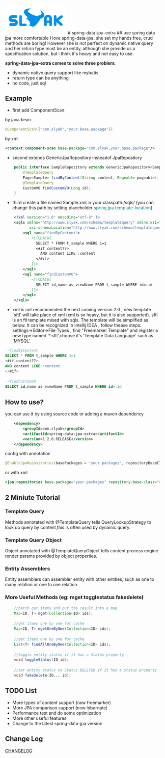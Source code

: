 <img src="./logo.png" width = "200" alt="SLYAK"/>
# spring-data-jpa-extra
## use spring data jpa more comfortable
I love spring-data-jpa, she set my hands free, crud methods are boring! However she is not perfect on dynamic native query and her return type must be an entity, although she provide us a specification solution, but i think it's heavy and not easy to use.

<b>spring-data-jpa-extra comes to solve three problem:</b>

- dynamic native query support like mybatis
- return type can be anything
- no code, just sql

## Example
- first add ComponentScan

by java bean
```java
@ComponentScan({"com.slyak","your.base.package"})
```

by xml
```xml
<context:component-scan base-package="com.slyak,your.base.package"/>
```


- second extends GenericJpaRepository insteadof JpaRepository

```java
	public interface SampleRepository extends GenericJpaRepository<Sample, Long> {
		@TemplateQuery
		Page<Sample> findByContent(String content, Pageable pageable);
		@TemplateQuery
		CustomVO findCustomVO(Long id);
	}
```

- third create a file named Sample.xml in your classpath:/sqls/ (you can change this path by setting placeholder <font color="#008B8B">spring.jpa.template-location</font>)

```xml
    <?xml version="1.0" encoding="utf-8" ?>
    <sqls xmlns="http://www.slyak.com/schema/templatequery" xmlns:xsi="http://www.w3.org/2001/XMLSchema-instance"
           xsi:schemaLocation="http://www.slyak.com/schema/templatequery http://www.slyak.com/schema/templatequery.xsd">
        <sql name="findByContent">
            <![CDATA[
              SELECT * FROM t_sample WHERE 1=1
              <#if content??>
                AND content LIKE :content
              </#if>
            ]]>
        </sql>
        <sql name="findCustomVO">
            <![CDATA[
              SELECT id,name as viewName FROM t_sample WHERE id=:id
            ]]>
        </sql>
    </sqls>
```

- xml is not recommended the next coming version 2.0 , new template 'sftl' will take place of xml (xml is so heavy, but it is also supported).
sftl is an ftl template mixed with sqls. The template will be simplified as below. It can be recognized in Intellij IDEA , follow thease steps:
settings->Editor->File Types , find "Freemarker Template" and register a new type named '*.sftl',choose it's 'Template Data Language' such as 'MYSQL'.

```sql
--findByContent
SELECT * FROM t_sample WHERE 1=1
<#if content??>
AND content LIKE :content
</#if>

--findCustomVO
SELECT id,name as viewName FROM t_sample WHERE id=:id
```

## How to use?

you can use it by using source code or adding a maven dependency

```xml
    <dependency>
        <groupId>com.slyak</groupId>
        <artifactId>spring-data-jpa-extra</artifactId>
        <version>1.2.0.RELEASE</version>
    </dependency>
```
config with annotation
```java
@EnableJpaRepositories(basePackages = "your.packages", repositoryBaseClass = GenericJpaRepositoryImpl.class, repositoryFactoryBeanClass = GenericJpaRepositoryFactoryBean.class)
```

or with xml
```xml
<jpa:repositories base-package="your.packages" repository-base-class="com.slyak.spring.jpa.GenericJpaRepositoryImpl" repository-factory-bean-class="com.slyak.spring.jpa.GenericJpaRepositoryFactoryBean"/>
```

## 2 Miniute Tutorial

### Template Query
Methods annotated with @TemplateQuery tells QueryLookupStrategy to look up query by content,this is often used by dynamic query.

### Template Query Object
Object annotated with @TemplateQueryObject tells content process engine render params provided by object properties.

### Entity Assemblers
Entity assemblers can assembler entity with other entities, such as one to many relation or one to one relation.


### More Useful Methods (eg: mget togglestatus fakedelete)

```java
    //batch get items and put the result into a map
    Map<ID, T> mget(Collection<ID> ids);
    
    //get items one by one for cache
    Map<ID, T> mgetOneByOne(Collection<ID> ids);
    
    //get items one by one for cache
    List<T> findAllOneByOne(Collection<ID> ids);
    
    //toggle entity status if it has a Status property
    void toggleStatus(ID id);
    
    //set entity status to Status.DELETED if it has a Status property
    void fakeDelete(ID... id);
```


## TODO List
- More types of content support (now freemarker)
- More JPA comparison support (now hibernate)
- Performance test and do some optimization
- More other useful features
- Change to the latest spring-data-jpa version

## Change Log
[CHANGELOG](./CHANGELOG.md)
